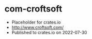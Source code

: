 # com-croftsoft

- Placeholder for crates.io
- http://www.croftsoft.com/
- Published to crates.io on 2022-07-30
